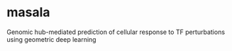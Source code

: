 # masala
Genomic hub-mediated prediction of cellular response to TF perturbations using geometric deep learning
